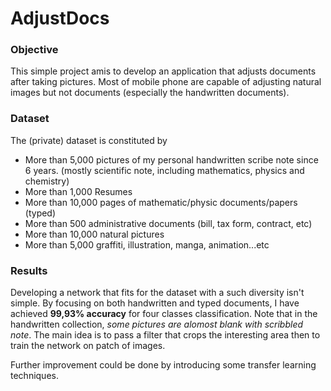 # AdjustDocs


### Objective
This simple project amis to develop an application that adjusts documents after taking pictures. Most of mobile phone are capable of adjusting natural images but not documents (especially the handwritten documents). 


### Dataset
The (private) dataset is constituted by

- More than 5,000 pictures of my personal handwritten scribe note since 6 years. (mostly scientific note, including mathematics, physics and chemistry)
- More than 1,000 Resumes
- More than 10,000 pages of mathematic/physic documents/papers (typed)
- More than 500 administrative documents (bill, tax form, contract, etc)
- More than 10,000 natural pictures
- More than 5,000 graffiti, illustration, manga, animation...etc

### Results

Developing a network that fits for the dataset with a such diversity isn't simple. By focusing on both handwritten and typed documents, I have achieved **99,93% accuracy** for four classes classification. Note that in the handwritten collection, *some pictures are alomost blank with scribbled note*. The main idea is to pass a filter that crops the interesting area then to train the network on patch of images.

Further improvement could be done by introducing some transfer learning techniques.



